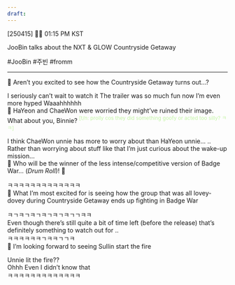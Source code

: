 ```yaml
---
draft:
---
```

[250415] 🐣💭 01:15 PM KST

JooBin talks about the NXT & GLOW Countryside Getaway 

#JooBin #주빈 #fromm 
___
🫧 Aren’t you excited to see how the Countryside Getaway turns out…?

I seriously can’t wait to watch it
The trailer was so much fun
now I’m even more hyped
Waaahhhhhh  
🫧 HaYeon and ChaeWon were worried they might’ve ruined their image. What about you, Binnie? <font color="#c3f4a5"><sup>[t/n: prolly cos they did something goofy or acted too silly? ㅋㅋ]</sup> </font>

I think ChaeWon unnie has more to worry about than HaYeon unnie...
..  
Rather than worrying about stuff like that
I’m just curious about the wake-up mission…  
🫧 Who will be the winner of the less intense/competitive version of Badge War… 
(*Drum Roll*)! 🥁

ㅋㅋㅋㅋㅋㅋㅋㅋㅋㅋㅋㅋㅋ  
🫧 What I’m most excited for is seeing how the group that was all lovey-dovey during Countryside Getaway ends up fighting in Badge War

ㅋㄱㅋㄱㅋㄱㅋㄱㅋㄱㅋㄱㄱㅋㅋ  
Even though there’s still quite a bit of time left (before the release)
that’s definitely something to watch out for
..  
ㅋㅋㅋㅋㅋㅋㄱㅋㅋㄱㄱㅋ  
🫧 I’m looking forward to seeing Sullin start the fire

Unnie lit the fire??  
Ohhh
Even I didn’t know that  
ㅋㅋㅋㅋㅋㅋㅋㅋㅋㅋㅋㅋㅋ